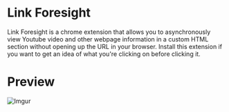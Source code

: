 # **Link Foresight**

Link Foresight is a chrome extension that allows you to asynchronously view Youtube video 
and other webpage information in a custom HTML section without opening up the URL in your browser.
Install this extension if you want to get an idea of what you're clicking on before clicking it.

# Preview #

![Imgur](http://i.imgur.com/7rtmEBa.png?1)

